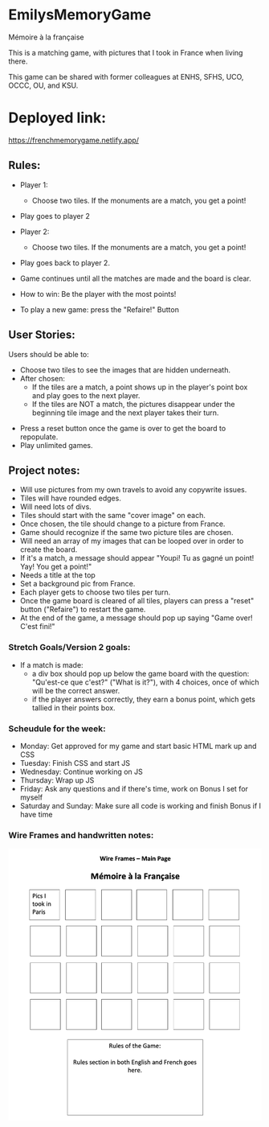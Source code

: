 # EmilysMemoryGame
Mémoire à la française

This is a matching game, with pictures that I took in France when living there. 

This game can be shared with former colleagues at ENHS, SFHS, UCO, OCCC, OU, and KSU.


# Deployed link:
https://frenchmemorygame.netlify.app/


## Rules: 
- Player 1:
    - Choose two tiles. If the monuments are a match, you get a point!

- Play goes to player 2

- Player 2:
    - Choose two tiles. If the monuments are a match, you get a point!

- Play goes back to player 2.

- Game continues until all the matches are made and the board is clear.

- How to win: Be the player with the most points!

- To play a new game: press the "Refaire!" Button


## User Stories: 
Users should be able to:
- Choose two tiles to see the images that are hidden underneath.
- After chosen:  
    - If the tiles are a match, a point shows up in the player's point box and play goes to the next player. 
    - If the tiles are NOT a match, the pictures disappear under the beginning tile image and the next player takes their turn. 
<!-- - If I accomplish my stretch goals:
    - Once a match is made, the player gets a chance to answer a multiple choice question about which monument it is.  -->
- Press a reset button once the game is over to get the board to repopulate.
- Play unlimited games.


## Project notes: 
- Will use pictures from my own travels to avoid any copywrite issues. 
- Tiles will have rounded edges. 
- Will need lots of divs.
- Tiles should start with the same "cover image" on each.
- Once chosen, the tile should change to a picture from France.
- Game should recognize if the same two picture tiles are chosen. 
- Will need an array of my images that can be looped over in order to create the board.
- If it's a match, a message should appear "Youpi! Tu as gagné un point! Yay! You get a point!"
- Needs a title at the top
- Set a background pic from France.
- Each player gets to choose two tiles per turn.
- Once the game board is cleared of all tiles, players can press a "reset" button ("Refaire") to restart the game.
- At the end of the game, a message should pop up saying "Game over! C'est fini!"


### Stretch Goals/Version 2 goals:
- If a match is made:
    - a div box should pop up below the game board with the question: "Qu'est-ce que c'est?" ("What is it?"), with 4 choices, once of which will be the correct answer.
    - if the player answers correctly, they earn a bonus point, which gets tallied in their points box.


### Scheudule for the week:
- Monday: Get approved for my game and start basic HTML mark up and CSS
- Tuesday: Finish CSS and start JS
- Wednesday: Continue working on JS
- Thursday: Wrap up JS 
- Friday: Ask any questions and if there's time, work on Bonus I set for myself
- Saturday and Sunday: Make sure all code is working and finish Bonus if I have time


### Wire Frames and handwritten notes:
![wireframe1](/frenchmemorygamepics/WFFrenchMemoryGame.png/ "WireFrame1")

<!-- ![first page} (/project1ideas/IMG-1.jpg) -->

<!-- ![IMG-1](https://user-images.githubusercontent.com/77028684/191042254-70502287-b0d5-4d74-aae4-e4ab462c0e40.jpg)
![IMG-3744](https://user-images.githubusercontent.com/77028684/191091666-25b6808b-fb59-4d5e-992f-470ad08058e4.jpg)
![IMG-2](https://user-images.githubusercontent.com/77028684/191042272-869bd119-c3be-42f2-be8b-c40f899d755a.jpg)
![IMG-3](https://user-images.githubusercontent.com/77028684/191042283-f6144ff6-2296-4c74-800a-1ac96d6b88a2.jpg)
![IMG-4](https://user-images.githubusercontent.com/77028684/191042293-92382143-fb70-4433-8a19-e00c1c9ede5d.jpg)
![IMG-5](https://user-images.githubusercontent.com/77028684/191042303-bb394025-00af-4e5e-bb2f-a4c541a34e70.jpg)
![IMG-6](https://user-images.githubusercontent.com/77028684/191042319-9ec112a4-be71-4ed9-83c9-7c8b670e637c.jpg)
![IMG-7](https://user-images.githubusercontent.com/77028684/191042334-f4547f66-56b1-4d7a-b328-1ba2b3ef4de5.jpg) -->


<!-- Idea 2:
![IMG-3710](https://user-images.githubusercontent.com/77028684/191043522-43538e38-61d3-4937-8823-167a2177d5e6.jpg)
![IMG-3711](https://user-images.githubusercontent.com/77028684/191043533-404c60a5-11c3-42d0-a985-2a33d63b0238.jpg) -->

